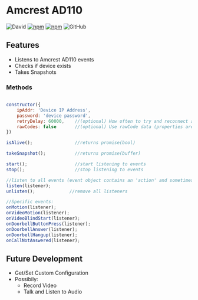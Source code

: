 # Amcrest AD110

![David](https://img.shields.io/david/bmdevx/amcrest-ad110?style=flat-square)  [![npm](https://img.shields.io/npm/dt/amcrest-ad110?style=flat-square)](https://www.npmjs.com/package/amcrest-ad110) [![npm](https://img.shields.io/npm/v/amcrest-ad110?style=flat-square)](https://www.npmjs.com/package/amcrest-ad110) ![GitHub](https://img.shields.io/github/license/bmdevx/amcrest-ad110?style=flat-square)

## Features

* Listens to Amcrest AD110 events
* Checks if device exists
* Takes Snapshots

### Methods

``` js

constructor({
    ipAddr: 'Device IP Address',
    password: 'device password',
    retryDelay: 60000,    //(optional) How often to try and reconnect after loosing connection
    rawCodes: false       //(optional) Use rawCode data (properties are not uniform)
})

isAlive();                //returns promise(bool)

takeSnapshot();           //returns promise(buffer)

start();                  //start listening to events
stop();                   //stop listening to events

//listen to all events (event object contains an 'action' and sometimes 'data' object or an 'index' value)
listen(listener);
unlisten();             //remove all listeners

//Specific events:
onMotion(listener);
onVideoMotion(listener);
onVideoBlindStart(listener);
onDoorbellButtonPress(listener);
onDoorbellAnswer(listener);
onDoorbellHangup(listener);
onCallNotAnswered(listener);

```

## Future Development

* Get/Set Custom Configuration
* Possibily:
  * Record Video
  * Talk and Listen to Audio
